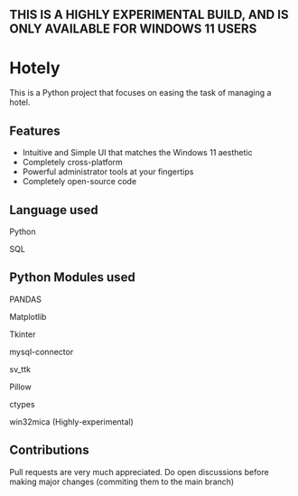 ## THIS IS A HIGHLY EXPERIMENTAL BUILD, AND IS ONLY AVAILABLE FOR WINDOWS 11 USERS

# Hotely

This is a Python project that focuses on easing the task of managing a hotel.

## Features

- Intuitive and Simple UI that matches the Windows 11 aesthetic
- Completely cross-platform
- Powerful administrator tools at your fingertips
- Completely open-source code 

## Language used 

Python

SQL 

## Python Modules used

PANDAS 

Matplotlib

Tkinter 

mysql-connector

sv_ttk 

Pillow

ctypes

win32mica (Highly-experimental)

## Contributions

Pull requests are very much appreciated. Do open discussions before making major changes (commiting them to the main branch)



